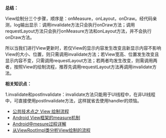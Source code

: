 





**总结：**

View绘制分三个步骤，顺序是：onMeasure，onLayout，onDraw。经代码亲测，log输出显示：调用invalidate方法只会执行onDraw方法；调用requestLayout方法只会执行onMeasure方法和onLayout方法，并不会执行onDraw方法。

所以当我们进行View更新时，若仅View的显示内容发生改变且新显示内容不影响View的大小、位置，则只需调用invalidate方法；若View宽高、位置发生改变且显示内容不变，只需调用requestLayout方法；若两者均发生改变，则需调用两者，按照View的绘制流程，推荐先调用requestLayout方法再调用invalidate方法。

**相关知识点：**

1.invalidate和postInvalidate：invalidate方法只能用于UI线程中，在非UI线程中，可直接使用postInvalidate方法，这样就省去使用handler的烦恼。




- [公共技术点之 View 绘制流程](http://a.codekk.com/detail/Android/lightSky/%E5%85%AC%E5%85%B1%E6%8A%80%E6%9C%AF%E7%82%B9%E4%B9%8B%20View%20%E7%BB%98%E5%88%B6%E6%B5%81%E7%A8%8B)
- [Android View框架的measure机制](http://www.cnblogs.com/xyhuangjinfu/p/5435201.html)
- [Android中mesure过程详解](http://www.cnblogs.com/xilinch/archive/2012/10/24/2737178.html)
- [从ViewRootImpl类分析View绘制的流程](http://blog.csdn.net/feiduclear_up/article/details/46772477)

